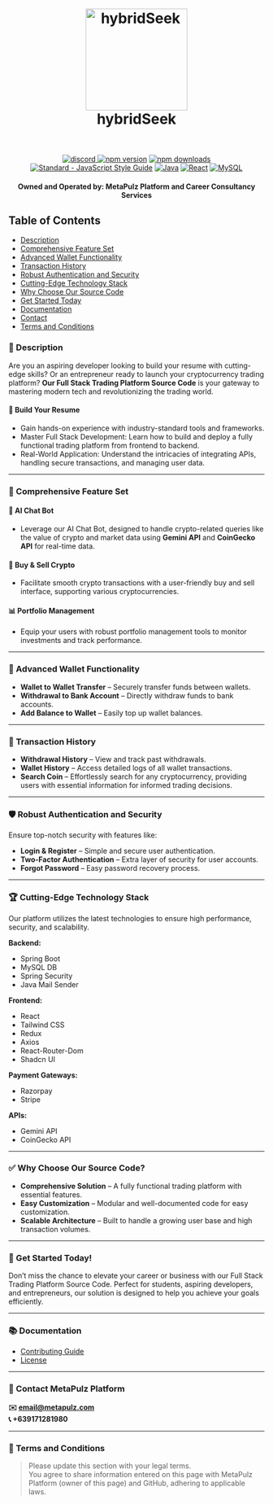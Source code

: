<h1 align="center">
  <a href="https://metalpulz.com"><img src="https://www.svgrepo.com/show/65722/dollar-coins-stack.svg" alt="hybridSeek" width="200"></a>
  <br>
  hybridSeek
  <br>
  <br>
</h1>

<p align="center">
  <a href="https://discord.gg/Edw7kEFTq6">
  <img src="https://img.shields.io/discord/1269441485003292734?logo=discord&logoColor=white&label=Discord&color=5865F2" alt="discord">
  </a>
  <a href="https://www.npmjs.com/package/standard"><img src="https://img.shields.io/npm/v/standard.svg" alt="npm version"></a>
  <a href="https://www.npmjs.com/package/eslint-config-standard"><img src="https://img.shields.io/npm/dm/eslint-config-standard.svg" alt="npm downloads"></a>
  <a href="https://standardjs.com"><img src="https://img.shields.io/badge/code_style-standard-brightgreen.svg" alt="Standard - JavaScript Style Guide"></a>
  <a href="https://www.oracle.com/java/"><img src="https://img.shields.io/badge/Java-23-blue?logo=java" alt="Java"></a>
  <a href="https://reactjs.org/"><img src="https://img.shields.io/npm/v/react?color=61DAFB&logo=react" alt="React"></a>
  <a href="https://www.mysql.com/"><img src="https://img.shields.io/badge/MySQL-8.0.36-blue?logo=mysql" alt="MySQL"></a>
</p>

<h4 align="center">
  Owned and Operated by: MetaPulz Platform and Career Consultancy Services
</h4>

## Table of Contents

- [Description](#%F0%9F%93%9C-description)  
- [Comprehensive Feature Set](#%F0%9F%8C%9F-comprehensive-feature-set)  
- [Advanced Wallet Functionality](#🔐-advanced-wallet-functionality)  
- [Transaction History](#📜-transaction-history)  
- [Robust Authentication and Security](#🛡️-robust-authentication-and-security)  
- [Cutting-Edge Technology Stack](#🏆-cutting-edge-technology-stack)  
- [Why Choose Our Source Code](#✅-why-choose-our-source-code)  
- [Get Started Today](#🎯-get-started-today)  
- [Documentation](#📚-documentation)  
- [Contact](#📩-contact-metapulz-platform)  
- [Terms and Conditions](#%F0%9F%93%9C-terms-and-conditions)

### 📜 Description
Are you an aspiring developer looking to build your resume with cutting-edge skills? Or an entrepreneur ready to launch your cryptocurrency trading platform? **Our Full Stack Trading Platform Source Code** is your gateway to mastering modern tech and revolutionizing the trading world.

#### 🚀 Build Your Resume
- Gain hands-on experience with industry-standard tools and frameworks.  
- Master Full Stack Development: Learn how to build and deploy a fully functional trading platform from frontend to backend.  
- Real-World Application: Understand the intricacies of integrating APIs, handling secure transactions, and managing user data.  

---

### 🌟 Comprehensive Feature Set

#### 🤖 AI Chat Bot  
- Leverage our AI Chat Bot, designed to handle crypto-related queries like the value of crypto and market data using **Gemini API** and **CoinGecko API** for real-time data.  

#### 💱 Buy & Sell Crypto  
- Facilitate smooth crypto transactions with a user-friendly buy and sell interface, supporting various cryptocurrencies.  

#### 📊 Portfolio Management  
- Equip your users with robust portfolio management tools to monitor investments and track performance.  

---

### 🔐 Advanced Wallet Functionality
- **Wallet to Wallet Transfer** – Securely transfer funds between wallets.  
- **Withdrawal to Bank Account** – Directly withdraw funds to bank accounts.  
- **Add Balance to Wallet** – Easily top up wallet balances.  

---

### 📜 Transaction History
- **Withdrawal History** – View and track past withdrawals.  
- **Wallet History** – Access detailed logs of all wallet transactions.  
- **Search Coin** – Effortlessly search for any cryptocurrency, providing users with essential information for informed trading decisions.  

---

### 🛡️ Robust Authentication and Security
Ensure top-notch security with features like:  
- **Login & Register** – Simple and secure user authentication.  
- **Two-Factor Authentication** – Extra layer of security for user accounts.  
- **Forgot Password** – Easy password recovery process.  

---

### 🏆 Cutting-Edge Technology Stack
Our platform utilizes the latest technologies to ensure high performance, security, and scalability.

**Backend:**  
- Spring Boot  
- MySQL DB  
- Spring Security  
- Java Mail Sender  

**Frontend:**  
- React  
- Tailwind CSS  
- Redux  
- Axios  
- React-Router-Dom  
- Shadcn UI  

**Payment Gateways:**  
- Razorpay  
- Stripe  

**APIs:**  
- Gemini API  
- CoinGecko API  

---

### ✅ Why Choose Our Source Code?
- **Comprehensive Solution** – A fully functional trading platform with essential features.  
- **Easy Customization** – Modular and well-documented code for easy customization.  
- **Scalable Architecture** – Built to handle a growing user base and high transaction volumes.  

---

### 🎯 Get Started Today!
Don’t miss the chance to elevate your career or business with our Full Stack Trading Platform Source Code. Perfect for students, aspiring developers, and entrepreneurs, our solution is designed to help you achieve your goals efficiently.

---

### 📚 Documentation
- [Contributing Guide](./CONTRIBUTING.md)
- [License](./LICENSE)

---

### 📩 Contact MetaPulz Platform
**✉️ email@metapulz.com**  
**📞 +639171281980**  

---

### 📜 Terms and Conditions
> Please update this section with your legal terms.  
> You agree to share information entered on this page with MetaPulz Platform (owner of this page) and GitHub, adhering to applicable laws.  
